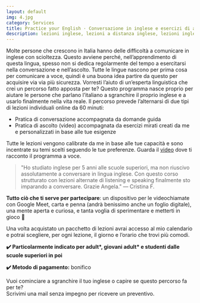 ```yaml
---
layout: default
img: 4.jpg
category: Services
title: Practice your English · Conversazione in inglese e esercizi di ascolto &#129336;
description: lezioni inglese, lezioni a distanza inglese, lezioni inglese treviso, lezioni inglese individuali, inglese conversazione, inglese ascolto, lezioni inglese online
---
```

<p>
Molte persone che crescono in Italia hanno delle difficoltà a comunicare in inglese con scioltezza. Questo avviene perché, nell’apprendimento di questa lingua, spesso non si dedica regolarmente del tempo a esercitarsi nella conversazione e nell’ascolto. Tutte le lingue nascono per prima cosa per comunicare a voce, quindi è una buona idea partire da questo per acquisire via via più sicurezza. Vorresti l’aiuto di un’esperta linguistica che crei un percorso fatto apposta per te? Questo programma nasce proprio per aiutare le persone che parlano l’italiano a sgranchire il proprio inglese e a usarlo finalmente nella vita reale. Il percorso prevede l’alternarsi di due tipi di lezioni individuali online da 60 minuti:
</p>
<ul type="disc">    
    <li>Pratica di conversazione accompagnata da domande guida</li>
    <li>Pratica di ascolto (video) accompagnata da esercizi mirati creati da me e personalizzati in base alle tue esigenze</li>
</ul>
<p>
Tutte le lezioni vengono calibrate da me in base alle tue capacità e sono incentrate su temi scelti seguendo le tue preferenze. Guarda il <a href="https://www.youtube.com/watch?v=BRurCZQJ2YI">video</a> dove ti racconto il programma a voce.
</p>
<blockquote>
"Ho studiato inglese per 5 anni alle scuole superiori, ma non riuscivo assolutamente a conversare in lingua inglese. Con questo corso strutturato con lezioni alternate di listening e speaking finalmente sto imparando a conversare. Grazie Angela."
— Cristina F.
</blockquote>
<p>
<strong>Tutto ciò che ti serve per partecipare</strong>: un dispositivo per le videochiamate con Google Meet, carta e penna (andrà benissimo anche un foglio digitale), una mente aperta e curiosa, e tanta voglia di sperimentare e metterti in gioco 🌌
</p>
<p>
Una volta acquistato un pacchetto di lezioni avrai accesso al mio calendario e potrai scegliere, per ogni lezione, il giorno e l’orario che trovi più comodi.
</p>
<p>
<strong>✔️ Particolarmente indicato per adult*, giovani adult* e studenti dalle scuole superiori in poi</strong>
</p>
<p>
<strong>✔️ Metodo di pagamento:</strong> bonifico
</p>
<p>
Vuoi cominciare a sgranchire il tuo inglese o capire se questo percorso fa per te? 
<br>
Scrivimi una mail senza impegno per ricevere un preventivo.
</p>
